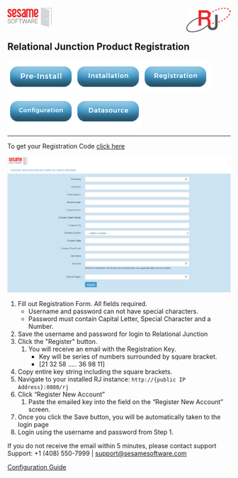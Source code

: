 
<img  src="../images/SesameSoftwareLogo-2020Final.png" width="100"><img align=right src="../images/RJOrbitLogo-2021Final.png" width="100">

## Relational Junction Product Registration

[![Pre-Installation](../images/Button_PreInstall.png)](guides/installguide.md)[![Installation](../images/Button_Installation.png)](guides/installguide.md)[![Registration](../images/Button_Registration.png)](guides/RegistrationGuide.md)[![Configuration](../images/Button_Configuration.png)](guides/configurationGuide.md)[![Datasource](../images/Button_Datasource.png)](Datasources/README.md)

---

To get your Registration Code [click here](https://licensemanager.sesamesoftware.com:8443/rjlm/registration/register)

![Registration Form](../images/registrationPage.PNG)

1. Fill out Registration Form. All fields required.
   * Username and password can not have special characters.
   * Password must contain Capital Letter, Special Character and a Number. 
2. Save the username and password for login to Relational Junction
3. Click the "Register" button.
   1. You will receive an email with the Registration Key.
      * Key will be series of numbers surrounded by square bracket.
      * [21 32 58 ..... 36 98 11]
4. Copy entire key string including the square brackets.
5. Navigate to your installed RJ instance: `http://{public IP Address}:8080/rj`
6. Click “Register New Account”
   1. Paste the emailed key into the field on the “Register New Account” screen.
7. Once you click the Save button, you will be automatically taken to  the login page
8. Login using the username and password from Step 1.

If you do not receive the email within 5 minutes, please contact support
Support: +1 (408) 550-7999  |  support@sesamesoftware.com

[Configuration Guide](../guides/configurationGuide.md)

